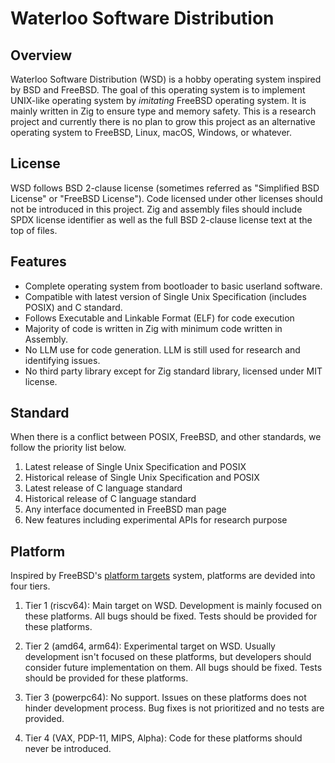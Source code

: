 # Waterloo Software Distribution

## Overview

Waterloo Software Distribution (WSD) is a hobby operating system inspired by BSD and FreeBSD.
The goal of this operating system is to implement UNIX-like operating system by *imitating* FreeBSD operating system.
It is mainly written in Zig to ensure type and memory safety.
This is a research project and currently there is no plan to grow this project as an alternative operating system to FreeBSD, Linux, macOS, Windows, or whatever.

## License

WSD follows BSD 2-clause license (sometimes referred as "Simplified BSD License" or "FreeBSD License"). Code licensed under other licenses should not be introduced in this project. Zig and assembly files should include SPDX license identifier as well as the full BSD 2-clause license text at the top of files.

## Features

- Complete operating system from bootloader to basic userland software.
- Compatible with latest version of Single Unix Specification (includes POSIX) and C standard.
- Follows Executable and Linkable Format (ELF) for code execution
- Majority of code is written in Zig with minimum code written in Assembly.
- No LLM use for code generation. LLM is still used for research and identifying issues.
- No third party library except for Zig standard library, licensed under MIT license.

## Standard

When there is a conflict between POSIX, FreeBSD, and other standards, we follow the priority list below.

1. Latest release of Single Unix Specification and POSIX
2. Historical release of Single Unix Specification and POSIX
3. Latest release of C language standard
4. Historical release of C language standard
5. Any interface documented in FreeBSD man page
6. New features including experimental APIs for research purpose

## Platform

Inspired by FreeBSD's [platform targets](https://docs.freebsd.org/en/articles/committers-guide/#_platform_targets) system, platforms are devided into four tiers.

1. Tier 1 (riscv64): Main target on WSD. Development is mainly focused on these platforms. All bugs should be fixed. Tests should be provided for these platforms.

2. Tier 2 (amd64, arm64): Experimental target on WSD. Usually development isn't focused on these platforms, but developers should consider future implementation on them. All bugs should be fixed. Tests should be provided for these platforms.

3. Tier 3 (powerpc64): No support. Issues on these platforms does not hinder development process. Bug fixes is not prioritized and no tests are provided.

3. Tier 4 (VAX, PDP-11, MIPS, Alpha): Code for these platforms should never be introduced.
